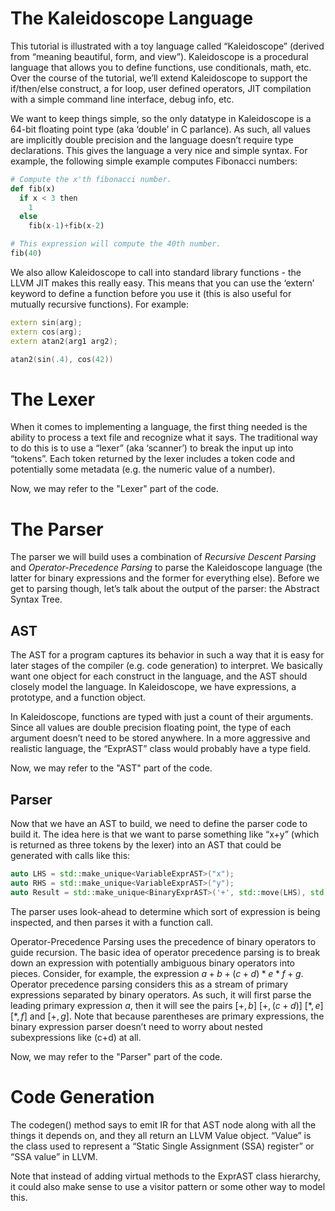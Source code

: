 # The Kaleidoscope Language

This tutorial is illustrated with a toy language called “Kaleidoscope” (derived from “meaning beautiful, form, and view”). Kaleidoscope is a procedural language that allows you to define functions, use conditionals, math, etc. Over the course of the tutorial, we’ll extend Kaleidoscope to support the if/then/else construct, a for loop, user defined operators, JIT compilation with a simple command line interface, debug info, etc.

We want to keep things simple, so the only datatype in Kaleidoscope is a 64-bit floating point type (aka ‘double’ in C parlance). As such, all values are implicitly double precision and the language doesn’t require type declarations. This gives the language a very nice and simple syntax. For example, the following simple example computes Fibonacci numbers:

```python
# Compute the x'th fibonacci number.
def fib(x)
  if x < 3 then
    1
  else
    fib(x-1)+fib(x-2)

# This expression will compute the 40th number.
fib(40)
```

We also allow Kaleidoscope to call into standard library functions - the LLVM JIT makes this really easy. This means that you can use the ‘extern’ keyword to define a function before you use it (this is also useful for mutually recursive functions). For example:

```C++
extern sin(arg);
extern cos(arg);
extern atan2(arg1 arg2);

atan2(sin(.4), cos(42))
```

# The Lexer

When it comes to implementing a language, the first thing needed is the ability to process a text file and recognize what it says. The traditional way to do this is to use a “lexer” (aka ‘scanner’) to break the input up into “tokens”. Each token returned by the lexer includes a token code and potentially some metadata (e.g. the numeric value of a number). 

Now, we may refer to the "Lexer" part of the code.

# The Parser

The parser we will build uses a combination of *Recursive Descent Parsing* and *Operator-Precedence Parsing* to parse the Kaleidoscope language (the latter for binary expressions and the former for everything else). Before we get to parsing though, let’s talk about the output of the parser: the Abstract Syntax Tree.

## AST

The AST for a program captures its behavior in such a way that it is easy for later stages of the compiler (e.g. code generation) to interpret. We basically want one object for each construct in the language, and the AST should closely model the language. In Kaleidoscope, we have expressions, a prototype, and a function object. 

In Kaleidoscope, functions are typed with just a count of their arguments. Since all values are double precision floating point, the type of each argument doesn’t need to be stored anywhere. In a more aggressive and realistic language, the “ExprAST” class would probably have a type field.

Now, we may refer to the "AST" part of the code.

## Parser

Now that we have an AST to build, we need to define the parser code to build it. The idea here is that we want to parse something like “x+y” (which is returned as three tokens by the lexer) into an AST that could be generated with calls like this:

```C++
auto LHS = std::make_unique<VariableExprAST>("x");
auto RHS = std::make_unique<VariableExprAST>("y");
auto Result = std::make_unique<BinaryExprAST>('+', std::move(LHS), std::move(RHS));
```

The parser uses look-ahead to determine which sort of expression is being inspected, and then parses it with a function call.

Operator-Precedence Parsing uses the precedence of binary operators to guide recursion. The basic idea of operator precedence parsing is to break down an expression with potentially ambiguous binary operators into pieces. Consider, for example, the expression $a+b+(c+d)*e*f+g$. Operator precedence parsing considers this as a stream of primary expressions separated by binary operators. As such, it will first parse the leading primary expression $a$, then it will see the pairs $[+, b]$ $[+, (c+d)]$ $[*, e]$ $[*, f]$ and $[+, g]$. Note that because parentheses are primary expressions, the binary expression parser doesn’t need to worry about nested subexpressions like (c+d) at all.

Now, we may refer to the "Parser" part of the code.

# Code Generation

The codegen() method says to emit IR for that AST node along with all the things it depends on, and they all return an LLVM Value object. “Value” is the class used to represent a “Static Single Assignment (SSA) register” or “SSA value” in LLVM.

Note that instead of adding virtual methods to the ExprAST class hierarchy, it could also make sense to use a visitor pattern or some other way to model this.